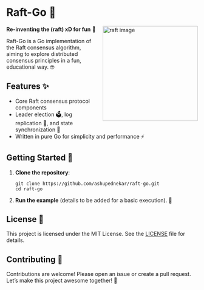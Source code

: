 # Raft-Go 🚀

**Re-inventing the (raft) xD for fun** 🎉  <img src="https://github.com/user-attachments/assets/60465eb3-391c-487b-9a13-868b3a70ce5a" alt="raft image" width="250" style="float: right; margin-left: 10px;">

Raft-Go is a Go implementation of the Raft consensus algorithm, aiming to explore distributed consensus principles in a fun, educational way. 🤓

## Features ✨

- Core Raft consensus protocol components
- Leader election 🗳️, log replication 📜, and state synchronization 🔄
- Written in pure Go for simplicity and performance ⚡

## Getting Started 🚀

1. **Clone the repository**:
   ```
   git clone https://github.com/ashupednekar/raft-go.git
   cd raft-go
   ```

2. **Run the example** (details to be added for a basic execution). 🎈

## License 📝

This project is licensed under the MIT License. See the [LICENSE](./LICENSE) file for details.

## Contributing 🤝

Contributions are welcome! Please open an issue or create a pull request. Let’s make this project awesome together! 💪
